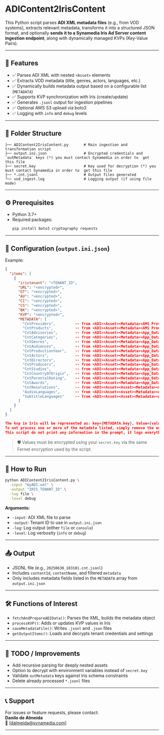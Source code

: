 # ADIContent2IrisContent

This Python script parses **ADI XML metadata files** (e.g., from VOD systems), extracts relevant metadata, transforms it into a structured JSON format, and optionally **sends it to a Synamedia Iris Ad Server content ingestion endpoint**, along with dynamically managed KVPs (Key-Value Pairs).

---

## 📌 Features

- ✅ Parses ADI XML with nested `<Asset>` elements
- ✅ Extracts VOD metadata (title, genres, actors, languages, etc.)
- ✅ Dynamically builds metadata output based on a configurable list (`METADATA`)
- ✅ Supports KVP synchronization with Iris (create/update)
- ✅ Generates `.jsonl` output for ingestion pipelines
- ✅ Optional AWS S3 upload via boto3
- ✅ Logging with `info` and `debug` levels

---

## 📁 Folder Structure

```
├── ADIContent2IrisContent.py       # Main ingestion and transformation script
├── output.ini.json                 # Encrypted credentials and `outMetadata` keys (*) you must contact Synamedia in order to  get this file
├── secret.key                      # Key used for decryption (*) you must contact Synamedia in order to  get this file
├── *.cnt.jsonl                     # Output files generated
└── vod_ingest.log                  # Logging output (if using file mode)
```

---

## ⚙️ Prerequisites

- Python 3.7+
- Required packages:
  ```bash
  pip install boto3 cryptography requests
  ```

---

## 🔐 Configuration (`output.ini.json`)

Example:
```json
{
  "items": [
    {
      "iristenant": "<TENANT_ID",
      "URL": "<encrypted>",
      "GT": "<encrypted>",
      "AU": "<encrypted>",
      "CI": "<encrypted>",
      "CS": "<encrypted>",
      "BK": "<encrypted>",
      "KVP": "<encrypted>",
      "METADATA": [
        "CntProviders",         -- from <ADI><Asset><Metadata><AMS Provider_ID/>
        "CntProducts",          -- from <ADI><Asset><Metadata><AMS Product/>
        "CntAdvisories",        -- from <ADI><Asset><Metadata><App_Data Name="Advisories" />
        "CntCategories",        -- from <ADI><Asset><Metadata><App_Data Name="Category" />
        "CntGenres",            -- from <ADI><Asset><Metadata><App_Data Name="Genre" />
        "CntAudiences",         -- from <ADI><Asset><Metadata><App_Data Name="Audience" />
        "CntProductionYear",    -- from <ADI><Asset><Metadata><App_Data Name="Year" />
        "CntActors",            -- from <ADI><Asset><Metadata><App_Data Name="Actors" />
        "CntDirectors",         -- from <ADI><Asset><Metadata><App_Data Name="Director" />
        "CntProducers",         -- from <ADI><Asset><Metadata><App_Data Name="Producers" />
        "CntStudios",           -- from <ADI><Asset><Metadata><App_Data Name="Studio" />
        "CntCountryOfOrigin",   -- from <ADI><Asset><Metadata><App_Data Name="Country_of_Origin" />
        "CntParentalRating",    -- from <ADI><Asset><Metadata><App_Data Name="Rating" />
        "CntAwards",            -- from <ADI><Asset><Metadata><App_Data Name="X_Award" />
        "CntResolutions",       -- from <ADI><Asset><Asset><Metadata><App_Data Name="Resolution" (when <AMS Asset_Class="movie"/>) />
        "AudioLanguages",       -- from <ADI><Asset><Asset><Metadata><App_Data Name="Languages" (when <AMS Asset_Class="movie"/>) />
        "SubtitleLanguages"     -- from <ADI><Asset><Asset><Metadata><App_Data Name="Subtitle_Languages" (when <AMS Asset_Class="movie"/>) />
      ]
    }
  ]
}

The kvp in Iris will be represented as: key={METADATA.key}, Value={values from ADI}
To not process one or more of the metadata listed, simply remove the entry from metadata in `output.ini.json`.
This script do not print any information in the prompt, it logs everything in the `vod_ingest.log` file, cumulative.

```

> 🛡️ Values must be encrypted using your `secret.key` via the same Fernet encryption used by the script.

---

## 🧪 How to Run

```bash
python ADIContent2IrisContent.py \
  -input "myADI.xml" \
  -output "IRIS_TENANT_ID" \
  -log file \
  -level debug
```

**Arguments:**
- `-input`: ADI XML file to parse
- `-output`: Tenant ID to use in `output.ini.json`
- `-log`: Log output (either `file` or `console`)
- `-level`: Log verbosity (`info` or `debug`)

---

## 📤 Output

- JSONL file (e.g., `20250630_103101.cnt.jsonl`)
- Includes `contentId`, `contentName`, and filtered `metadata`
- Only includes metadata fields listed in the `METADATA` array from `output.ini.json`

---

## 🛠️ Functions of Interest

- `fetchAndPrepareADIData()`: Parses the XML, builds the metadata object
- `processKVP()`: Adds or updates KVP values in Iris
- `saveMetadataFile()`: Writes `.jsonl` and `.json` files
- `getOutputItems()`: Loads and decrypts tenant credentials and settings

---

## 🚧 TODO / Improvements

- Add recursive parsing for deeply nested assets
- Option to decrypt with environment variables instead of `secret.key`
- Validate `outMetadata` keys against Iris schema constraints
- Delete already processed `*.jsonl` files

---

## 📞 Support

For issues or feature requests, please contact:  
**Danilo de Almeida**  
📧 [dalmeida@synamedia.com]

---
